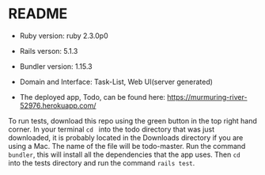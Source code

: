 # README



* Ruby version: ruby 2.3.0p0 

* Rails verson: 5.1.3

* Bundler version: 1.15.3

* Domain and Interface:  Task-List, Web UI(server generated)

* The deployed app, Todo, can be found here: https://murmuring-river-52976.herokuapp.com/

To run tests, download this repo using the green button in the top right hand corner. In your terminal `cd ` into the todo directory that was just downloaded, it is probably located in the Downloads directory if you are using a Mac. The name of the file will be todo-master. Run the command `bundler`, this will install all the dependencies that the app uses.  Then `cd ` into the tests directory and run the command `rails test`.





